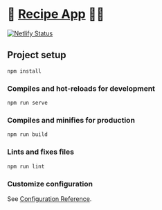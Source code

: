 # 🥘 [Recipe App](https://recipes-online.netlify.app/) 🧑‍🍳

[![Netlify Status](https://api.netlify.com/api/v1/badges/c8bca801-afab-468d-b7b5-53cd96e90b06/deploy-status)](https://app.netlify.com/sites/recipes-online/deploys)



## Project setup

```
npm install
```

### Compiles and hot-reloads for development

```
npm run serve
```

### Compiles and minifies for production

```
npm run build
```

### Lints and fixes files

```
npm run lint
```

### Customize configuration

See [Configuration Reference](https://cli.vuejs.org/config/).
